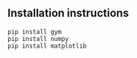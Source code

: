 ## Installation instructions

```shell
pip install gym
pip install numpy
pip install matplotlib
```

